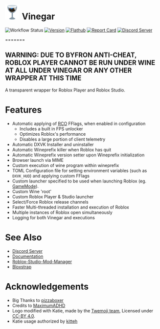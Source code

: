 # <img src="icons/48/vinegar.png"> Vinegar

![Workflow Status][workflow_img    ]
[![Version        ][version_img     ]][version     ]
[![Flathub        ][flathub_img     ]][flathub     ]
[![Report Card    ][goreportcard_img]][goreportcard]
[![Discord Server ][discord_img     ]][discord     ]

=======
## WARNING: DUE TO BYFRON ANTI-CHEAT, ROBLOX PLAYER CANNOT BE RUN UNDER WINE AT ALL UNDER VINEGAR OR ANY OTHER WRAPPER AT THIS TIME

A transparent wrapper for Roblox Player and Roblox Studio.

[workflow_img]: https://img.shields.io/github/actions/workflow/status/vinegarhq/vinegar/build.yml
[version]: https://github.com/vinegarhq/vinegar/releases/latest
[version_img]: https://img.shields.io/github/v/release/vinegarhq/vinegar?display_name=tag
[flathub]: https://flathub.org/apps/details/io.github.vinegarhq.Vinegar
[flathub_img]: https://img.shields.io/flathub/downloads/io.github.vinegarhq.Vinegar
[goreportcard]:     https://goreportcard.com/report/github.com/vinegarhq/vinegar
[goreportcard_img]: https://goreportcard.com/badge/github.com/vinegarhq/vinegar?style=flat-square
[discord]: https://discord.gg/dzdzZ6Pps2
[discord_img]: https://img.shields.io/discord/1069506340973707304

# Features
+ Automatic applying of [RCO](https://github.com/L8X/Roblox-Client-Optimizer) FFlags, when enabled in configuration 
  + Includes a built in FPS unlocker
  + Optimizes Roblox's performance
  + Disables a large portion of client telemetry
+ Automatic DXVK Installer and uninstaller
+ Automatic Wineprefix killer when Roblox has quit
+ Automatic Wineprefix version setter upon Wineprefix initialization
+ Browser launch via MIME
+ Custom execution of wine program within wineprefix
+ TOML Configuration file for setting environment variables (such as `DXVK_HUD`) and applying custom FFlags
+ Custom launcher specified to be used when launching Roblox (eg. [GameMode](https://github.com/FeralInteractive/gamemode)).
+ Custom Wine 'root'
+ Custom Roblox Player & Studio launcher
+ Select/Force Roblox release channels
+ Faster Multi-threaded installation and execution of Roblox
+ Multiple instances of Roblox open simultaneously
+ Logging for both Vinegar and executions

# See Also
+ [Discord Server](https://discord.gg/dzdzZ6Pps2)
+ [Documentation](https://vinegarhq.github.io)
+ [Roblox-Studio-Mod-Manager](https://github.com/MaximumADHD/Roblox-Studio-Mod-Manager)
+ [Bloxstrap](https://github.com/pizzaboxer/bloxstrap)

# Acknowledgements
+ Big Thanks to [pizzaboxer](https://github.com/pizzaboxer)
+ Credits to [MaximumADHD](https://github.com/MaximumADHD)
+ Logo modified with Katie, made by the [Twemoji team](https://twemoji.twitter.com/), Licensed under [CC-BY 4.0](https://creativecommons.org/licenses/by/4.0/).
+ Katie usage authorized by [kitteh](https://ksiv.neocities.org)
